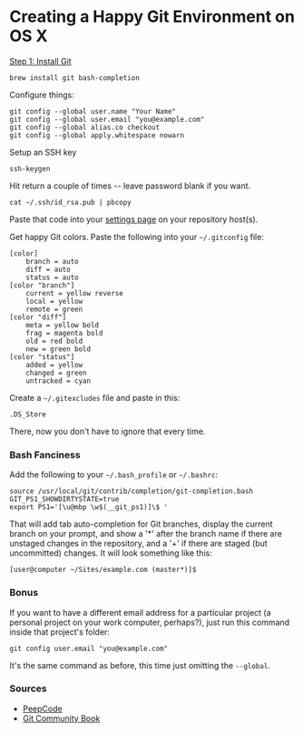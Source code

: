 # Creating a Happy Git Environment on OS X

[Step 1: Install Git](https://gist.github.com/2722851)

    brew install git bash-completion

Configure things:

    git config --global user.name "Your Name"
    git config --global user.email "you@example.com"
    git config --global alias.co checkout
    git config --global apply.whitespace nowarn

Setup an SSH key

    ssh-keygen

Hit return a couple of times -- leave password blank if you want.

    cat ~/.ssh/id_rsa.pub | pbcopy

Paste that code into your [settings page](https://github.com/account) on your repository host(s).

Get happy Git colors.  Paste the following into your `~/.gitconfig` file:

	[color]
		branch = auto
		diff = auto
		status = auto
	[color "branch"]
		current = yellow reverse
		local = yellow
		remote = green
	[color "diff"]
		meta = yellow bold
		frag = magenta bold
		old = red bold
		new = green bold
	[color "status"]
		added = yellow
		changed = green
		untracked = cyan

Create a `~/.gitexcludes` file and paste in this:

    .DS_Store

There, now you don't have to ignore that every time.

### Bash Fanciness

Add the following to your `~/.bash_profile` or `~/.bashrc`:

	source /usr/local/git/contrib/completion/git-completion.bash
	GIT_PS1_SHOWDIRTYSTATE=true
	export PS1='[\u@mbp \w$(__git_ps1)]\$ '

That will add tab auto-completion for Git branches, display the current branch on your prompt, and show a '*' after the branch name if there are unstaged changes in the repository, and a '+' if there are staged (but uncommitted) changes.  It will look something like this:

    [user@computer ~/Sites/example.com (master*)]$ 

### Bonus

If you want to have a different email address for a particular project (a personal project on your work computer, perhaps?), just run this command inside that project's folder:

	git config user.email "you@example.com"

It's the same command as before, this time just omitting the `--global`.

### Sources

- [PeepCode](http://peepcode.com/products/git)
- [Git Community Book](http://book.git-scm.com/2_setup_and_initialization.html)